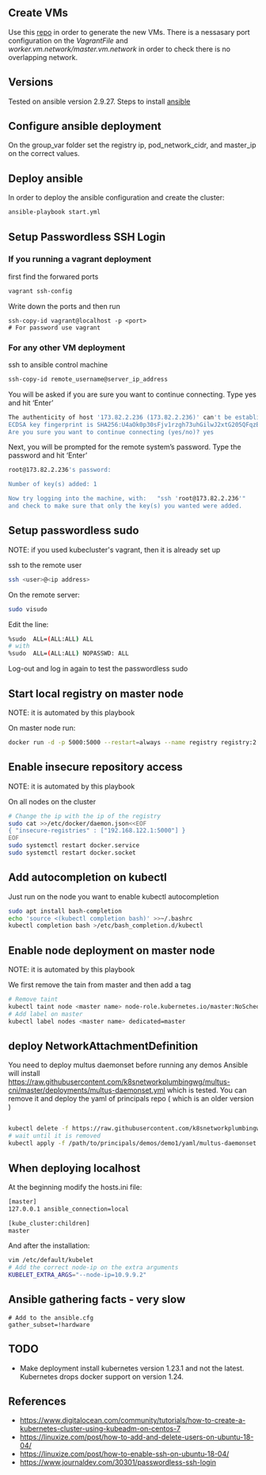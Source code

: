 ## Create VMs

Use this [repo](git@kition.mhl.tuc.gr:tsi-group/kubecluster.git) in order to generate the new VMs.
There is a nessasary port configuration on the _VagrantFile_ and  _worker.vm.network/master.vm.network_
in order to check there is no overlapping network.

## Versions 
Tested on ansible version 2.9.27.
Steps to install [ansible](https://docs.ansible.com/ansible/latest/installation_guide/intro_installation.html)

## Configure ansible deployment

On the group_var folder set the registry ip, pod_network_cidr, and master_ip on the correct values.

## Deploy ansible

In order to deploy the ansible configuration and create the cluster:
```sh
ansible-playbook start.yml
```

## Setup Passwordless SSH Login

### If you running a vagrant deployment

first find the forwared ports 
```sh
vagrant ssh-config
```

Write down the ports and then run
```
ssh-copy-id vagrant@localhost -p <port>
# For password use vagrant
```

### For any other VM deployment
ssh to ansible control machine
```sh
ssh-copy-id remote_username@server_ip_address
```

You will be asked if you are sure you want to continue connecting. Type yes and hit ‘Enter’
```sh
The authenticity of host '173.82.2.236 (173.82.2.236)' can't be established.
ECDSA key fingerprint is SHA256:U4aOk0p30sFjv1rzgh73uhGilwJ2xtG205QFqzB9sns.
Are you sure you want to continue connecting (yes/no)? yes
```

Next, you will be prompted for the remote system’s password. Type the password and hit ‘Enter’
```sh
root@173.82.2.236's password:

Number of key(s) added: 1

Now try logging into the machine, with:   "ssh 'root@173.82.2.236'"
and check to make sure that only the key(s) you wanted were added.
```

## Setup passwordless sudo
NOTE: if you used kubecluster's vagrant, then it is already set up

ssh to the remote user
```sh
ssh <user>@<ip address>
```

On the remote server:
```sh
sudo visudo
```

Edit the line:
```sh
%sudo  ALL=(ALL:ALL) ALL
# with
%sudo  ALL=(ALL:ALL) NOPASSWD: ALL
```
Log-out and log in again to test the passwordless sudo

## Start local registry on master node
NOTE: it is automated by this playbook

On master node run:
```sh
docker run -d -p 5000:5000 --restart=always --name registry registry:2
```

## Enable insecure repository access
NOTE: it is automated by this playbook

On all nodes on the cluster
```sh
# Change the ip with the ip of the registry
sudo cat >>/etc/docker/daemon.json<<EOF
{ "insecure-registries" : ["192.168.122.1:5000"] }
EOF
sudo systemctl restart docker.service
sudo systemctl restart docker.socket
```

## Add autocompletion on kubectl
Just run on the node you want to enable kubectl autocompletion
```sh
sudo apt install bash-completion
echo 'source <(kubectl completion bash)' >>~/.bashrc
kubectl completion bash >/etc/bash_completion.d/kubectl
```

## Enable node deployment on master node
NOTE: it is automated by this playbook

We first remove the tain from master and then add a tag
```sh
# Remove taint
kubectl taint node <master name> node-role.kubernetes.io/master:NoSchedule-
# Add label on master
kubectl label nodes <master name> dedicated=master
```
## deploy NetworkAttachmentDefinition
You need to deploy multus daemonset before running any demos
Ansible will install https://raw.githubusercontent.com/k8snetworkplumbingwg/multus-cni/master/deployments/multus-daemonset.yml
which is tested. You can remove it and deploy the yaml of principals repo ( which is an older version )

```sh

kubectl delete -f https://raw.githubusercontent.com/k8snetworkplumbingwg/multus-cni/master/deployments/multus-daemonset.yml
# wait until it is removed
kubectl apply -f /path/to/principals/demos/demo1/yaml/multus-daemonset.yml
```
## When deploying localhost

At the beginning modify the hosts.ini file:
```sh
[master]
127.0.0.1 ansible_connection=local

[kube_cluster:children]
master
```
And after the installation:
```sh
vim /etc/default/kubelet
# Add the correct node-ip on the extra arguments
KUBELET_EXTRA_ARGS="--node-ip=10.9.9.2"
```

## Ansible gathering facts - very slow
```
# Add to the ansible.cfg
gather_subset=!hardware
```

## TODO
- Make deployment install kubernetes version 1.23.1 and not the latest. Kubernetes drops docker support on version 1.24.

## References
- https://www.digitalocean.com/community/tutorials/how-to-create-a-kubernetes-cluster-using-kubeadm-on-centos-7
- https://linuxize.com/post/how-to-add-and-delete-users-on-ubuntu-18-04/
- https://linuxize.com/post/how-to-enable-ssh-on-ubuntu-18-04/
- https://www.journaldev.com/30301/passwordless-ssh-login
